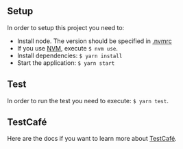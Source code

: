 ## Setup
In order to setup this project you need to:

- Install node. The version should be specified in [.nvmrc](.nvmrc)
- If you use [NVM](https://github.com/nvm-sh/nvm), execute `$ nvm use`.
- Install dependencies: `$ yarn install`
- Start the application: `$ yarn start`

## Test
In order to run the test you need to execute: `$ yarn test`.

## TestCafé
Here are the docs if you want to learn more about [TestCafé](https://devexpress.github.io/testcafe/documentation/getting-started/).
